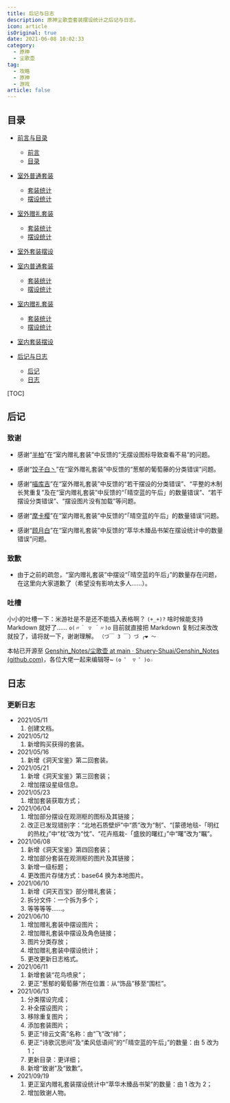```yaml
---
title: 后记与日志
description: 原神尘歌壶套装摆设统计之后记与日志。
icon: article
isOriginal: true
date: 2021-06-08 10:02:33
category:
  - 原神
  - 尘歌壶
tag:
  - 攻略
  - 原神
  - 游戏
article: false
---
```


## 目录

- [前言与目录](前言与目录.md)

  - [前言](前言与目录.md#前言)
  - [目录](前言与目录.md#目录)

- [室外普通套装](室外普通套装.md)

  - [套装统计](室外普通套装.md#套装统计)
  - [摆设统计](室外普通套装.md#摆设统计)

- [室外赠礼套装](室外赠礼套装.md)

  - [套装统计](室外赠礼套装.md#套装统计)
  - [摆设统计](室外赠礼套装.md#摆设统计)

- [室外套装摆设](室外套装摆设.md)

- [室内普通套装](室内普通套装.md)

  - [套装统计](室内普通套装.md#套装统计)
  - [摆设统计](室内普通套装.md#摆设统计)

- [室内赠礼套装](室内赠礼套装.md)

  - [套装统计](室内赠礼套装.md#套装统计)
  - [摆设统计](室内赠礼套装.md#摆设统计)

- [室内套装摆设](室内套装摆设.md)

- [后记与日志](后记与日志.md)

  - [后记](后记与日志.md#后记)
  - [日志](后记与日志.md#日志)

[TOC]

## 后记

### 致谢

- 感谢“[半柏](https://bbs.mihoyo.com/ys/accountCenter/postList?id=186995007)”在“室内赠礼套装”中反馈的“无摆设图标导致查看不易”的问题。

- 感谢“[饺子白丶](https://bbs.mihoyo.com/ys/accountCenter/postList?id=185280949)”在“室外赠礼套装”中反馈的“葱郁的葡萄藤的分类错误”问题。

- 感谢“[喵库吉](https://bbs.mihoyo.com/ys/accountCenter/postList?id=259402503)”在“室外赠礼套装”中反馈的“若干摆设的分类错误”、“平整的木制长凳重复”及在“室内赠礼套装”中反馈的“「晴空蓝的午后」的数量错误”、“若干摆设分类错误”、“摆设图片没有加载”等问题。

- 感谢“[摩卡樱](https://bbs.mihoyo.com/ys/accountCenter/postList?id=73956489)”在“室内赠礼套装”中反馈的“「晴空蓝的午后」的数量错误”问题。

- 感谢“[顾月白](https://bbs.mihoyo.com/ys/accountCenter/postList?id=290063377)”在“室内赠礼套装”中反馈的“萃华木臻品书架在摆设统计中的数量错误”问题。

### 致歉

- 由于之前的疏忽，“室内赠礼套装”中摆设“「晴空蓝的午后」”的数量存在问题，在这里向大家道歉了（希望没有影响太多人……）。

### 吐槽

小小的吐槽一下：米游社是不是还不能插入表格啊？ `(+_+)?` 啥时候能支持 Markdown 就好了…… `o(〃＾ ▽ ＾〃)o` 目前就直接把 Markdown 复制过来改改就投了，请将就一下，谢谢理解。
`（づ￣ 3 ￣）づ ╭❤ ～`

本帖已开源至 [Genshin_Notes/尘歌壶 at main · Shuery-Shuai/Genshin_Notes (github.com)](https://github.com/Shuery-Shuai/Genshin_Notes/tree/main/%E5%B0%98%E6%AD%8C%E5%A3%B6)，各位大佬一起来编辑呀~
`(o ゜ ▽ ゜)o☆`

## 日志

### 更新日志

- 2021/05/11
  1. 创建文档。
- 2021/05/12
  1. 新增购买获得的套装。
- 2021/05/16
  1. 新增《洞天宝鉴》第二回套装。
- 2021/05/21
  1. 新增《洞天宝鉴》第三回套装；
  2. 增加摆设星级信息。
- 2021/05/23
  1. 增加套装获取方式；
- 2021/06/04
  1. 增加部分摆设在观测枢的图标及其链接；
  2. 改正已发现错别字：“北地石质壁炉”中“质”改为“制”、“[蒙德地毯-「明红的热枕」”中“枕”改为“忱”、“花卉瓶栽-「盛放的曙红」”中“曙”改为“瞩”。
- 2021/06/08
  1. 新增《洞天宝鉴》第四回套装；
  2. 增加部分套装在观测枢的图片及其链接；
  3. 新增一级标题；
  4. 更改图片存储方式：base64 换为本地图片。
- 2021/06/10
  1. 新增《洞天百宝》部分赠礼套装；
  2. 拆分文件：一个拆为多个；
  3. 等等等等……。
- 2021/06/10
  1. 增加赠礼套装中摆设图片；
  2. 增加赠礼套装中摆设及角色链接；
  3. 图片分类存放；
  4. 增加赠礼套装中摆设统计；
  5. 更改更新日志格式。
- 2021/06/11
  1. 新增套装“花鸟喷泉”；
  2. 更正”葱郁的葡萄藤“所在位置：从“饰品”移至“围栏”。
- 2021/06/13
  1. 分类摆设完成；
  2. 补全摆设图片；
  3. 移除重复图片；
  4. 添加套装图片；
  5. 更正“绯云文斋”名称：由“飞”改“绯”；
  6. 更正“诗歌沉思间”及“柔风低语间”的“「晴空蓝的午后」”的数量：由 5 改为 1；
  7. 更新目录：更详细；
  8. 新增“致谢”及“致歉”。
- 2021/09/19
  1. 更正室内赠礼套装摆设统计中“萃华木臻品书架”的数量：由 1 改为 2；
  2. 增加致谢人物。
